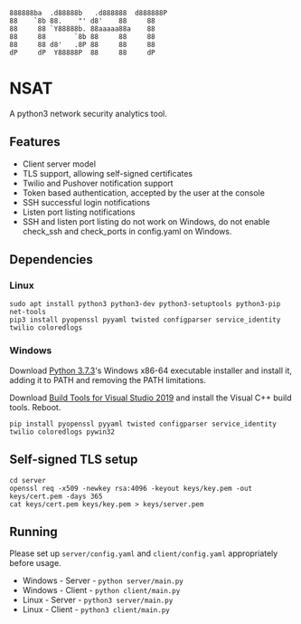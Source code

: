 ```
888888ba  .d88888b   .d888888  d888888P 
88    `8b 88.    "' d8'    88     88    
88     88 `Y88888b. 88aaaaa88a    88    
88     88       `8b 88     88     88    
88     88 d8'   .8P 88     88     88    
dP     dP  Y88888P  88     88     dP                                         
```

# NSAT
A python3 network security analytics tool.

## Features

* Client server model
* TLS support, allowing self-signed certificates
* Twilio and Pushover notification support
* Token based authentication, accepted by the user at the console
* SSH successful login notifications
* Listen port listing notifications
* SSH and listen port listing do not work on Windows, do not enable check_ssh and check_ports in config.yaml on Windows.

## Dependencies

### Linux
```
sudo apt install python3 python3-dev python3-setuptools python3-pip net-tools
pip3 install pyopenssl pyyaml twisted configparser service_identity twilio coloredlogs
```

### Windows
Download [Python 3.7.3](https://www.python.org/downloads/release/python-373/)'s Windows x86-64 executable installer and install it, adding it to PATH and removing the PATH limitations.

Download [Build Tools for Visual Studio 2019](https://visualstudio.microsoft.com/downloads/) and install the Visual C++ build tools. Reboot.

```
pip install pyopenssl pyyaml twisted configparser service_identity twilio coloredlogs pywin32
```

## Self-signed TLS setup
```
cd server
openssl req -x509 -newkey rsa:4096 -keyout keys/key.pem -out keys/cert.pem -days 365
cat keys/cert.pem keys/key.pem > keys/server.pem
```

## Running

Please set up `server/config.yaml` and `client/config.yaml` appropriately before usage.

* Windows - Server - `python server/main.py`
* Windows - Client - `python client/main.py`
* Linux - Server - `python3 server/main.py`
* Linux - Client - `python3 client/main.py`
